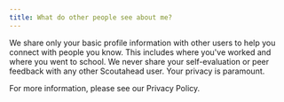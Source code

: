```yaml
---
title: What do other people see about me?
---
```


We share only your basic profile information with other users to help you connect with people you know. This includes where you've worked and where you went to school. We never share your self-evaluation or peer feedback with any other Scoutahead user. Your privacy is paramount.

For more information, please see our Privacy Policy.